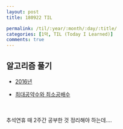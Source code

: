 ```yaml
---
layout: post
title: 180922 TIL

permalink: /til/:year/:month/:day/:title/
categories: [1막, TIL (Today I Learned)]
comments: true
---
```

## 알고리즘 풀기
- [2016년](https://gist.github.com/developersoom/b5fabbd75d15c56be943077747edbd3f)

- [최대공약수와 최소공배수](https://gist.github.com/developersoom/40c8a776b029cafffadca035eaeacc25)


<br>
<br>
추석연휴 때 2주간 공부한 것 정리해야 하는데....
